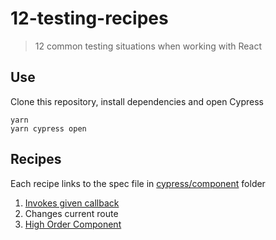 # 12-testing-recipes

> 12 common testing situations when working with React

## Use

Clone this repository, install dependencies and open Cypress

```
yarn
yarn cypress open
```

## Recipes

Each recipe links to the spec file in [cypress/component](cypress/component) folder

1. [Invokes given callback](cypress/component/1-invoke-callback.js)
2. Changes current route
3. [High Order Component](cypress/component/3-hoc.js)
